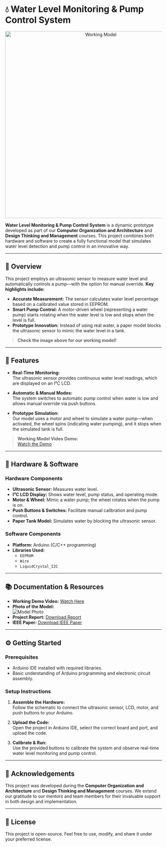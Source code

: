 # 💧 Water Level Monitoring & Pump Control System

<div align="center">
  <img src="https://link-to-your-model-photo.com" alt="Working Model" width="600" />
</div>

**Water Level Monitoring & Pump Control System** is a dynamic prototype developed as part of our **Computer Organization and Architecture** and **Design Thinking and Management** courses. This project combines both hardware and software to create a fully functional model that simulates water level detection and pump control in an innovative way.

---

## 🌟 Overview

This project employs an ultrasonic sensor to measure water level and automatically controls a pump—with the option for manual override. **Key highlights include:**

- **Accurate Measurement:** The sensor calculates water level percentage based on a calibrated value stored in EEPROM.
- **Smart Pump Control:** A motor-driven wheel (representing a water pump) starts rotating when the water level is low and stops when the level is full.
- **Prototype Innovation:** Instead of using real water, a paper model blocks the ultrasonic sensor to mimic the water level in a tank.

> **Check the image above for our working model!**

---

## 🚀 Features

- **Real-Time Monitoring:**  
  The ultrasonic sensor provides continuous water level readings, which are displayed on an I²C LCD.

- **Automatic & Manual Modes:**  
  The system switches to automatic pump control when water is low and allows manual override via push buttons.

- **Prototype Simulation:**  
  Our model uses a motor and wheel to simulate a water pump—when activated, the wheel spins (indicating water pumping), and it stops when the simulated tank is full.

> **Working Model Video Demo:**  
> [Watch the Demo](https://link-to-demo-video.com)

---

## 🔧 Hardware & Software

### Hardware Components

- **Ultrasonic Sensor:** Measures water level.
- **I²C LCD Display:** Shows water level, pump status, and operating mode.
- **Motor & Wheel:** Mimic a water pump; the wheel rotates when the pump is on.
- **Push Buttons & Switches:** Facilitate manual calibration and pump control.
- **Paper Tank Model:** Simulates water by blocking the ultrasonic sensor.

### Software Components

- **Platform:** Arduino (C/C++ programming)
- **Libraries Used:**
  - `EEPROM`
  - `Wire`
  - `LiquidCrystal_I2C`

---

## 📚 Documentation & Resources

- **Working Demo Video:** [Watch Here](https://link-to-demo-video.com)
- **Photo of the Model:**  
  ![Model Photo](https://link-to-your-model-photo.com)
- **Project Report:** [Download Report](https://link-to-project-report.com)
- **IEEE Paper:** [Download IEEE Paper](https://link-to-ieee-paper.com)

---

## ⚙️ Getting Started

### Prerequisites

- Arduino IDE installed with required libraries.
- Basic understanding of Arduino programming and electronic circuit assembly.

### Setup Instructions

1. **Assemble the Hardware:**  
   Follow the schematic to connect the ultrasonic sensor, LCD, motor, and push buttons to your Arduino.

2. **Upload the Code:**  
   Open the project in Arduino IDE, select the correct board and port, and upload the code.

3. **Calibrate & Run:**  
   Use the provided buttons to calibrate the system and observe real-time water level monitoring and pump control.

---

## 🙏 Acknowledgements

This project was developed during the **Computer Organization and Architecture** and **Design Thinking and Management** courses. We extend our gratitude to our mentors and team members for their invaluable support in both design and implementation.

---

## 📄 License

This project is open-source. Feel free to use, modify, and share it under your preferred license.
